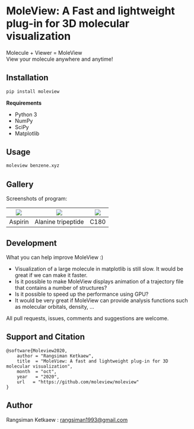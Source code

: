# MoleView: A Fast and lightweight plug-in for 3D molecular visualization

Molecule + Viewer = MoleView <br/>
View your molecule anywhere and anytime!

## Installation

```sh
pip install moleview
```

**Requirements**
- Python 3
- NumPy
- SciPy
- Matplotlib

## Usage

```sh
moleview benzene.xyz
```

## Gallery

Screenshots of program:

| ![][ss_1]     | ![][ss_2]          | ![][ss_3]     |
|:-------------:|:------------------:|:-------------:|
| Aspirin       | Alanine tripeptide |      C180     |

[ss_1]: https://raw.githubusercontent.com/moleview/moleview/master/img/aspirin.png
[ss_2]: https://raw.githubusercontent.com/moleview/moleview/master/img/alanine-tripeptide.png
[ss_3]: https://raw.githubusercontent.com/moleview/moleview/master/img/c180.png

## Development

What you can help improve MoleView :)

- Visualization of a large molecule in matplotlib is still slow. It would be great if we can make it faster.
- Is it possible to make MoleView displays animation of a trajectory file that contains a number of structures? 
- Is it possible to speed up the performance using GPU? 
- It would be very great if MoleView can provide analysis functions such as molecular orbitals, density, ...

All pull requests, issues, comments and suggestions are welcome.

## Support and Citation
```
@software{Moleview2020,
    author = "Rangsiman Ketkaew",
    title  = "MoleView: A fast and lightweight plug-in for 3D molecular visualization",
    month  = "oct",
    year   = "2020",
    url   = "https://github.com/moleview/moleview"
}
```

## Author

Rangsiman Ketkaew : rangsiman1993@gmail.com
